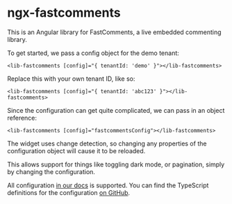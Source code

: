 # ngx-fastcomments

This is an Angular library for FastComments, a live embedded commenting library.

To get started, we pass a config object for the demo tenant:

    <lib-fastcomments [config]="{ tenantId: 'demo' }"></lib-fastcomments>

Replace this with your own tenant ID, like so:

    <lib-fastcomments [config]="{ tenantId: 'abc123' }"></lib-fastcomments>

Since the configuration can get quite complicated, we can pass in an object reference:

    <lib-fastcomments [config]="fastcommentsConfig"></lib-fastcomments>

The widget uses change detection, so changing any properties of the configuration object will cause it to be reloaded.

This allows support for things like toggling dark mode, or pagination, simply by changing the configuration.

All configuration [in our docs](https://docs.fastcomments.com/guide-customizations-and-configuration.html) is supported. You can find
the TypeScript definitions for the configuration [on GitHub](https://github.com/FastComments/fastcomments-typescript/blob/main/src/fast-comments-comment-widget-config.ts#L25).
